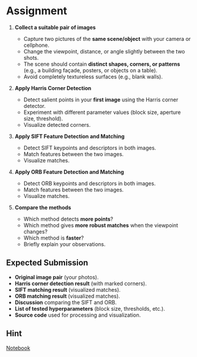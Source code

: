 # Assignment

1. **Collect a suitable pair of images**  
   - Capture two pictures of the **same scene/object** with your camera or cellphone.  
   - Change the viewpoint, distance, or angle slightly between the two shots.  
   - The scene should contain **distinct shapes, corners, or patterns** (e.g., a building façade, posters, or objects on a table).  
   - Avoid completely textureless surfaces (e.g., blank walls).  

2. **Apply Harris Corner Detection**  
   - Detect salient points in your **first image** using the Harris corner detector.  
   - Experiment with different parameter values (block size, aperture size, threshold).  
   - Visualize detected corners.  

3. **Apply SIFT Feature Detection and Matching**  
   - Detect SIFT keypoints and descriptors in both images.  
   - Match features between the two images.  
   - Visualize matches.  

4. **Apply ORB Feature Detection and Matching**  
   - Detect ORB keypoints and descriptors in both images.  
   - Match features between the two images.  
   - Visualize matches.  

5. **Compare the methods**  
   - Which method detects **more points**?  
   - Which method gives **more robust matches** when the viewpoint changes?  
   - Which method is **faster**?  
   - Briefly explain your observations.  

## Expected Submission

- **Original image pair** (your photos).  
- **Harris corner detection result** (with marked corners).  
- **SIFT matching result** (visualized matches).  
- **ORB matching result** (visualized matches).  
- **Discussion** comparing the SIFT and ORB.  
- **List of tested hyperparameters** (block size, thresholds, etc.).  
- **Source code** used for processing and visualization.  

## Hint

[Notebook](feature_matching.ipynb)